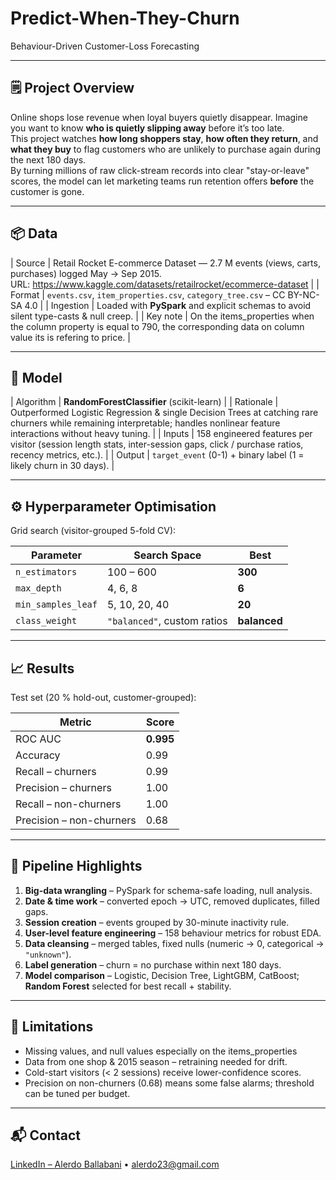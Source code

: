 # Predict-When-They-Churn  
Behaviour-Driven Customer-Loss Forecasting

---

## 🗒️ Project Overview
Online shops lose revenue when loyal buyers quietly disappear. Imagine you  want to know **who is quietly slipping away** before it’s too late.   
This project watches **how long shoppers stay**, **how often they return**, and **what they buy** to flag customers who are unlikely to purchase again during the next 180 days.  
By turning millions of raw click-stream records into clear "stay-or-leave" scores, the model can let marketing teams run retention offers **before** the customer is gone.

---

## 📦 Data
| Source | Retail Rocket E-commerce Dataset — 2.7 M events (views, carts, purchases) logged May → Sep 2015.<br>URL: <https://www.kaggle.com/datasets/retailrocket/ecommerce-dataset> |
| Format | `events.csv`, `item_properties.csv`, `category_tree.csv` – CC BY-NC-SA 4.0 |
| Ingestion | Loaded with **PySpark** and explicit schemas to avoid silent type-casts & null creep. |
| Key note | On the items_properties when the column property is equal to 790, the corresponding data on column value its is refering to price. |

---

## 🤖 Model
| Algorithm | **RandomForestClassifier** (scikit-learn) |
| Rationale | Outperformed Logistic Regression & single Decision Trees at catching rare churners while remaining interpretable; handles nonlinear feature interactions without heavy tuning. |
| Inputs | 158 engineered features per visitor (session length stats, inter-session gaps, click / purchase ratios, recency metrics, etc.). |
| Output | `target_event` (0-1) + binary label (1 = likely churn in 30 days). |

---

## ⚙️ Hyperparameter Optimisation
Grid search (visitor-grouped 5-fold CV):  

| Parameter | Search Space | Best |
|-----------|--------------|------|
| `n_estimators` | 100 – 600 | **300** |
| `max_depth` | 4, 6, 8 | **6** |
| `min_samples_leaf` | 5, 10, 20, 40 | **20** |
| `class_weight` | `"balanced"`, custom ratios | **balanced** |

---

## 📈 Results
Test set (20 % hold-out, customer-grouped):

| Metric | Score |
|--------|-------|
| ROC AUC | **0.995** |
| Accuracy | 0.99 |
| Recall – churners | 0.99 |
| Precision – churners | 1.00 |
| Recall – non-churners | 1.00 |
| Precision – non-churners | 0.68 |




---

## 🔨 Pipeline Highlights
1. **Big-data wrangling** – PySpark for schema-safe loading, null analysis.  
2. **Date & time work** – converted epoch → UTC, removed duplicates, filled gaps.  
3. **Session creation** – events grouped by 30-minute inactivity rule.  
4. **User-level feature engineering** – 158 behaviour metrics for robust EDA.  
5. **Data cleansing** – merged tables, fixed nulls (numeric → 0, categorical → `"unknown"`).  
6. **Label generation** – churn = no purchase within next 180 days.  
7. **Model comparison** – Logistic, Decision Tree, LightGBM, CatBoost; **Random Forest** selected for best recall + stability.

---

## 🛑 Limitations
* Missing values, and null values especially on the items_properties
* Data from one shop & 2015 season – retraining needed for drift.  
* Cold-start visitors (< 2 sessions) receive lower-confidence scores.  
* Precision on non-churners (0.68) means some false alarms; threshold can be tuned per budget.

---

## 📬 Contact
[LinkedIn – Alerdo Ballabani](https://www.linkedin.com/in/alerdo-ballabani-450a85283/) • alerdo23@gmail.com
